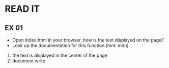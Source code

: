 # READ IT
## EX 01
* Open index.html in your browser, how is the text displayed on the page?
* Look up the documentation for this function (hint: mdn)

1. the text is displayed in the center of the page
2. document.write